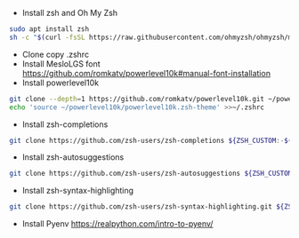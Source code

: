 - Install zsh and Oh My Zsh
```sh
sudo apt install zsh
sh -c "$(curl -fsSL https://raw.githubusercontent.com/ohmyzsh/ohmyzsh/master/tools/install.sh)"
```
- Clone copy .zshrc
- Install MesloLGS font https://github.com/romkatv/powerlevel10k#manual-font-installation
- Install powerlevel10k
```sh
git clone --depth=1 https://github.com/romkatv/powerlevel10k.git ~/powerlevel10k
echo 'source ~/powerlevel10k/powerlevel10k.zsh-theme' >>~/.zshrc
```
- Install zsh-completions
```sh
git clone https://github.com/zsh-users/zsh-completions ${ZSH_CUSTOM:-${ZSH:-~/.oh-my-zsh}/custom}/plugins/zsh-completions
```
- Install zsh-autosuggestions
```sh
git clone https://github.com/zsh-users/zsh-autosuggestions ${ZSH_CUSTOM:-~/.oh-my-zsh/custom}/plugins/zsh-autosuggestions
```
- Install zsh-syntax-highlighting
```sh
git clone https://github.com/zsh-users/zsh-syntax-highlighting.git ${ZSH_CUSTOM:-~/.oh-my-zsh/custom}/plugins/zsh-syntax-highlighting
```
- Install Pyenv https://realpython.com/intro-to-pyenv/
